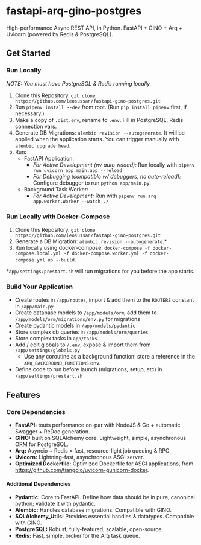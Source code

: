 # fastapi-arq-gino-postgres
High-performance Async REST API, in Python. FastAPI + GINO + Arq + Uvicorn (powered by Redis & PostgreSQL).

## Get Started
### Run Locally
_NOTE: You must have PostgreSQL & Redis running locally._

1. Clone this Repository. `git clone https://github.com/leosussan/fastapi-gino-postgres.git`
2. Run `pipenv install --dev` from root. (Run `pip install pipenv` first, if necessary.)
3. Make a copy of `.dist.env`, rename to `.env`. Fill in PostgreSQL, Redis connection vars.
4. Generate DB Migrations: `alembic revision --autogenerate`. It will be applied when the application starts. You can trigger manually with `alembic upgrade head`.
5. Run:
    - FastAPI Application:
        * _For Active Development (w/ auto-reload):_ Run locally with `pipenv run uvicorn app.main:app --reload `
        * _For Debugging (compatible w/ debuggers, no auto-reload):_ Configure debugger to run `python app/main.py`.
    - Background Task Worker:
        * _For Active Development:_ Run with `pipenv run arq app.worker.Worker --watch ./`

### Run Locally with Docker-Compose
1. Clone this Repository. `git clone https://github.com/leosussan/fastapi-gino-postgres.git`
2. Generate a DB Migration: `alembic revision --autogenerate`.*
3. Run locally using docker-compose. `docker-compose -f docker-compose.local.yml -f docker-compose.worker.yml -f docker-compose.yml up --build`.

*`app/settings/prestart.sh` will run migrations for you before the app starts.

### Build Your Application
* Create routes in `/app/routes`, import & add them to the `ROUTERS` constant in  `/app/main.py`
* Create database models to `/app/models/orm`, add them to `/app/models/orm/migrations/env.py` for migrations
* Create pydantic models in `/app/models/pydantic`
* Store complex db queries in `/app/models/orm/queries`
* Store complex tasks in `app/tasks`.
* Add / edit globals to `/.env`, expose & import them from `/app/settings/globals.py`
    * Use any coroutine as a background function: store a reference in the `ARQ_BACKGROUND_FUNCTIONS` env.
* Define code to run before launch (migrations, setup, etc) in `/app/settings/prestart.sh`

## Features
### Core Dependencies
* **FastAPI:** touts performance on-par with NodeJS & Go + automatic Swagger + ReDoc generation. 
* **GINO:** built on SQLAlchemy core. Lightweight, simple, asynchronous ORM for PostgreSQL.
* **Arq:** Asyncio + Redis = fast, resource-light job queuing & RPC.
* **Uvicorn:** Lightning-fast, asynchronous ASGI server.
* **Optimized Dockerfile:** Optimized Dockerfile for ASGI applications, from https://github.com/tiangolo/uvicorn-gunicorn-docker.

#### Additional Dependencies
* **Pydantic:** Core to FastAPI. Define how data should be in pure, canonical python; validate it with pydantic. 
* **Alembic:** Handles database migrations. Compatible with GINO.
* **SQLAlchemy_Utils:** Provides essential handles & datatypes. Compatible with GINO.
* **PostgreSQL:** Robust, fully-featured, scalable, open-source.
* **Redis:** Fast, simple, broker for the Arq task queue.
